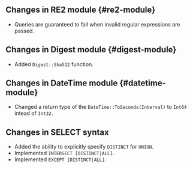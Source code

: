 ## Changes in RE2 module {#re2-module}

* Queries are guaranteed to fail when invalid regular expressions are passed.

## Changes in Digest module {#digest-module}

* Added `Digest::Sha512` function.

## Changes in DateTime module {#datetime-module}

* Changed a return type of the `DateTime::ToSeconds(Interval)` to `Int64` intead of `Int32`.

## Changes in SELECT syntax

* Added the ability to explicitly specify `DISTINCT` for `UNION`.
* Implemented `INTERSECT [DISTINCT|ALL]`.
* Implemented `EXCEPT [DISTINCT|ALL]`.
